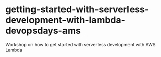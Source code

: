 # getting-started-with-serverless-development-with-lambda-devopsdays-ams
Workshop on how to get started with serverless development with AWS Lambda
